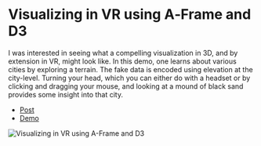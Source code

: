 # Visualizing in VR using A‑Frame and D3

I was interested in seeing what a compelling visualization in 3D, and by extension in VR, might look like. In this demo, one learns about various cities by exploring a terrain. The fake data is encoded using elevation at the city-level. Turning your head, which you can either do with a headset or by clicking and dragging your mouse, and looking at a mound of black sand provides some insight into that city.

* [Post](http://almossawi.com/aframe-d3-visualization/)
* [Demo](http://almossawi.com/aframe-d3-visualization/)

![Visualizing in VR using A-Frame and D3](http://almossawi.com/aframe-d3-visualization/images/preview.png "Visualizing in VR using A-Frame and D3")
